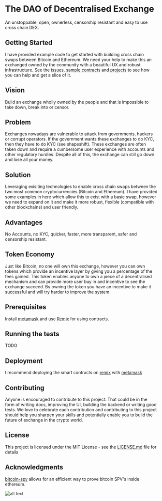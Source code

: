 # The DAO of Decentralised Exchange

An unstoppable, open, ownerless, censorship resistant and easy to use cross chain DEX. 

## Getting Started

I have provided example code to get started with building cross chain swaps between Bitcoin and Ethereum. We need your help to make this an exchanged owned by the community with a beautiful UX and robust infrastructure.
See the [issues](https://github.com/James-Sangalli/The-DAO-of-Decentralised-Exchange/issues), [sample contracts](https://github.com/James-Sangalli/The-DAO-of-Decentralised-Exchange/tree/master/contracts) and [projects](https://github.com/James-Sangalli/The-DAO-of-Decentralised-Exchange/projects) to see how you can help and get a slice of it. 

## Vision
Build an exchange wholly owned by the people and that is impossible to take down, break into or censor. 

## Problem
Exchanges nowadays are vulnerable to attack from governments, hackers or corrupt operators. If the government wants these exchanges to do KYC, then they have to do KYC (see shapeshift). These exchanges are often taken down and require a cumbersome user experience with accounts and other regulatory hurdles. Despite all of this, the exchange can still go down and lose all your money.

## Solution
Leveraging exisiting technologies to enable cross chain swaps between the two most common cryptocurrencies (Bitcoin and Ethereum). I have provided some examples in here which allow this to exist with a basic swap, however we need to expand on it and make it more robust, flexible (compatible with other blockchains) and user friendly.

## Advantages
No Accounts, no KYC, quicker, faster, more transparent, safer and censorship resistant. 

## Token Economy
Just like Bitcoin, no one will own this exchange, however you can own tokens which provide an incentive layer by giving you a percentage of the fees gained. 
This token enables anyone to own a piece of a decentralised mechanism and can provide more user buy in and incentive to see the exchange succeed. 
By owning the token you have an incentive to make it successful and will try harder to improve the system. 

## Prerequisites

Install [metamask](https://chrome.google.com/webstore/detail/metamask/nkbihfbeogaeaoehlefnkodbefgpgknn?hl=en) and use [Remix](https://remix.ethereum.org/) for using contracts.

## Running the tests

TODO

## Deployment

I recommend deploying the smart contracts on [remix]() with [metamask]()

## Contributing

Anyone is encouraged to contribute to this project. That could be in the form of writing docs, improving the UI, building the backend or writing good tests. 
We love to celebrate each contribution and contributing to this project should help you sharpen your skills and potentially enable you to build the future of exchange in the crypto world. 

## License

This project is licensed under the MIT License - see the [LICENSE.md](LICENSE.md) file for details

## Acknowledgments

[bitcoin-spv](https://github.com/summa-tx/bitcoin-spv) allows for an efficient way to prove bitcoin SPV's inside ethereum. 

![alt text](https://lh3.googleusercontent.com/-pO99c0BYNiU/WkS8MxP0WbI/AAAAAAAAFHs/h_x11nQxXUo_Ifc-aF4fKThx5VU7SqcFQCL0BGAYYCw/h629/bit1NY.gif)

